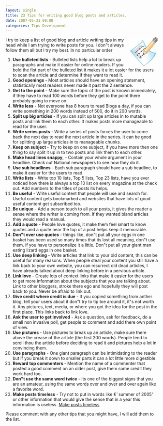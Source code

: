 ```yaml
---
layout: single
title: 23 Tips for writing good blog posts and articles.
date: 2007-05-31 09:00
categories: Tips Development
---
```

<img src="/public/uploads/2007/05/writting.jpg" alt="writting.jpg" align="right" /> I try to keep a list of good blog and article writing tips in my head while I am trying to write posts for you. I don&quot;t always follow them all but I try my best.
In no particular order
<ol>
	<li><strong>Use bulleted lists</strong> - Bulleted lists help a lot to break up paragraphs and make it easier for online readers. If you bold the fist part of the bulleted list it makes it a lot easier for the users to scan the article and determine if they want to read it.</li>
	<li><strong>Good openings</strong> - Most articles should have an opening statement, statistically most readers never made it past the 2 sentence.</li>
	<li><strong>Get to the point </strong>- Make sure the topic of the post is known immediately, if they have to read 100 words before they get to the point there probably going to move on.</li>
	<li><strong>Write less</strong> - Not everyone has 8 hours to read Blogs a day, if you can write something in 200 words instead of 500, do it in 200 words.</li>
	<li><strong>Split up big articles </strong>- If you can split up large articles in to mutable posts and link them to each other. It makes posts more manageable to read for the user.</li>
	<li><strong>Write series posts </strong>- Write a series of posts forces the user to come back the next day to read the next article in the series. It can be good for splitting up large articles in to manageable chunks.</li>
	<li><strong>Keep on subject </strong>- Try to keep on one subject, if you have more then one thing to say split it up in to two posts and link them to each other.</li>
	<li><strong>Make head lines snappy</strong>, - Contain your whole argument in your headline. Check out National newspapers to see how they do it.</li>
	<li><strong>Use sub headlines</strong> - Each sub paragraph should have a sub headline, to make it easier for the users to read.</li>
	<li><strong>Write lists</strong> - Write top 10 lists, Top 5 lists, Top 23 lists, have you ever noticed how there is always a top 10 list on every magazine at the check out. Add numbers to the titles of posts its helps.</li>
	<li><strong>Be useful</strong> - Write useful content that people will use and search for. Useful content gets bookmarked and websites that have lots of good useful content get subscribed too.</li>
	<li><strong>Be unique</strong> - Add a person touch to all your posts, it gives the reader a sense where the writer is coming from. If they wanted bland articles they would read a manual.</li>
	<li><strong>Add a quote</strong> - People love quotes, it make them feel smart to know quotes and a quote near the top of a post helps keep it memorable.</li>
	<li><strong>Don&quot;t over use quotes</strong> - things like, don&quot;t put all your eggs in one basket has been used so many times that its lost all meaning, don&quot;t use them. if you have to personalize it a little. Don&quot;t put all your giant man eating lizard eggs in one basket.</li>
	<li><strong>Use deep linking </strong>- Write articles that link to your old content, this can be useful for many reasons. When people steal your content you still have a link back to your own website, you can resurrect old dead articles, I have already talked about deep linking before in a pervious article.</li>
	<li><strong>Link love</strong> - Create lots of context links that make it easier for the users to get more information about the subjects that you are talking about. Link to other bloggers, stroke there ego and hopefully they will post back to you. Never be afraid to link out.</li>
	<li><strong>Give credit where credit is due</strong> - It you copied something from anther blog, tell your users about it don&quot;t try to tip toe around it, it&quot;s not worth it. Any pictures, text, media, or where you got the idea for the post in the first place. This links back to link love.</li>
	<li><strong>Ask the user to get involved</strong> - Ask a question, ask for feedback, do a small non invasive poll, get people to comment and add there own point of view.</li>
	<li><strong>Use pictures</strong> - Use pictures to break up an article, make sure there above the crease of the article (the first 200 words). People tend to scroll thou the article before deciding to read it and pictures help a lot in convincing them.</li>
	<li><strong>Use paragraphs</strong> - One giant paragraph can be intimidating to the reader but if you break it down to smaller parts it can a lot little more digestible.</li>
	<li><strong>Reward top commenters </strong>- Mention the name of a commenter that posted a good comment on an older post, give them some credit they work hard too.</li>
	<li><strong>Don&quot;t use the same word twice</strong> - its one of the biggest signs that you are an amateur, using the same words over and over and over again like a favorite word.</li>
	<li><strong>Make posts timeless</strong> - Try not to put in words like €˜summer of 2005&quot; or other information that would give the sense that in a year this information is useless. <a href="/timeless-content/">Make posts timeless</a></li>
</ol>
Please comment with any other tips that you might have, I will add them to the list.
